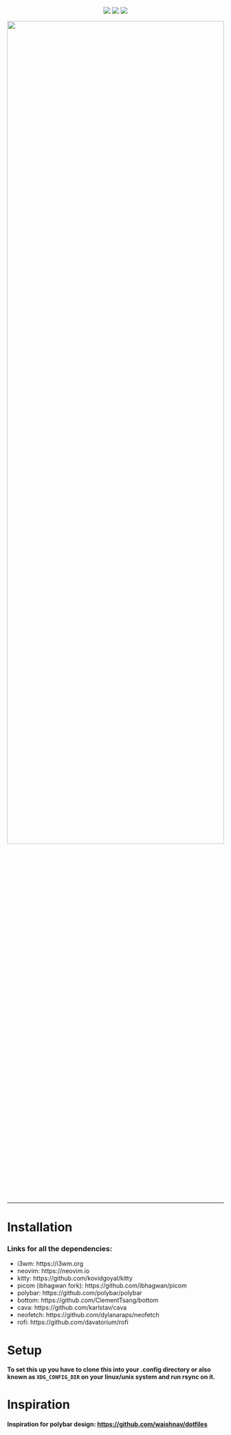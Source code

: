 <p align="center">
  <img src="https://img.shields.io/github/forks/nothingbutsyntaxerror/dotfiles?color=orange&style=for-the-badge" />
  <img src="https://img.shields.io/github/stars/nothingbutsyntaxerror/dotfiles?color=red&style=for-the-badge" />
  <img src="https://img.shields.io/github/watchers/nothingbutsyntaxerror/dotfiles?color=blue&style=for-the-badge" />
</p>

<img src="https://media.discordapp.net/attachments/635625917623828520/925665841033400330/unknown.png?width=1035&height=582" height=70% width=100% />
<hr />

# Installation
### Links for all the dependencies:
<ul>
  <li>i3wm: https://i3wm.org</li>
  <li>neovim: https://neovim.io</li>
  <li>kitty: https://github.com/kovidgoyal/kitty</li>
  <li>picom (ibhagwan fork): https://github.com/ibhagwan/picom</li>
  <li>polybar: https://github.com/polybar/polybar</li>
  <li>bottom: https://github.com/ClementTsang/bottom</li>
  <li>cava: https://github.com/karlstav/cava</li>
  <li>neofetch: https://github.com/dylanaraps/neofetch</li>
  <li>rofi: https://github.com/davatorium/rofi</li>
</ul>

# Setup
#### To set this up you have to clone this into your .config directory or also known as `XDG_CONFIG_DIR` on your linux/unix system and run rsync on it.

# Inspiration
#### Inspiration for polybar design: https://github.com/waishnav/dotfiles

